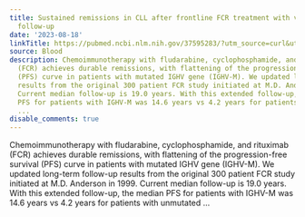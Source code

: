 ```yaml
---
title: Sustained remissions in CLL after frontline FCR treatment with very long-term
  follow-up
date: '2023-08-18'
linkTitle: https://pubmed.ncbi.nlm.nih.gov/37595283/?utm_source=curl&utm_medium=rss&utm_campaign=journals&utm_content=7603509&fc=None&ff=20230819180949&v=2.17.9.post6+86293ac
source: Blood
description: Chemoimmunotherapy with fludarabine, cyclophosphamide, and rituximab
  (FCR) achieves durable remissions, with flattening of the progression-free survival
  (PFS) curve in patients with mutated IGHV gene (IGHV-M). We updated long-term follow-up
  results from the original 300 patient FCR study initiated at M.D. Anderson in 1999.
  Current median follow-up is 19.0 years. With this extended follow-up, the median
  PFS for patients with IGHV-M was 14.6 years vs 4.2 years for patients with unmutated
  ...
disable_comments: true
---
```

Chemoimmunotherapy with fludarabine, cyclophosphamide, and rituximab (FCR) achieves durable remissions, with flattening of the progression-free survival (PFS) curve in patients with mutated IGHV gene (IGHV-M). We updated long-term follow-up results from the original 300 patient FCR study initiated at M.D. Anderson in 1999. Current median follow-up is 19.0 years. With this extended follow-up, the median PFS for patients with IGHV-M was 14.6 years vs 4.2 years for patients with unmutated ...